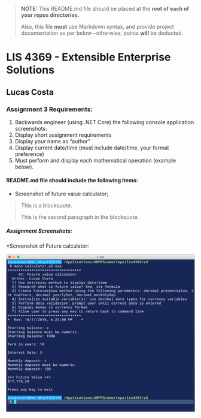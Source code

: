 > **NOTE:** This README.md file should be placed at the **root of each of your repos directories.**
>
>Also, this file **must** use Markdown syntax, and provide project documentation as per below--otherwise, points **will** be deducted.
>

# LIS 4369 - Extensible Enterprise Solutions

## Lucas Costa

### Assignment 3 Requirements:

1. Backwards engineer (using .NET Core) the following console application screenshots:
2. Display short assignment requirements
3. Display *your* name as “author”
4. Display current date/time (must include date/time, your format preference)
5. Must perform and display each mathematical operation (example below).

#### README.md file should include the following items:

* Screenshot of future value calculator;

> This is a blockquote.
>
> This is the second paragraph in the blockquote.

##### Assignment Screenshots:

*Screenshot of Future calculator:

![Future Calculator screenshot](img/future_calculator.png)

